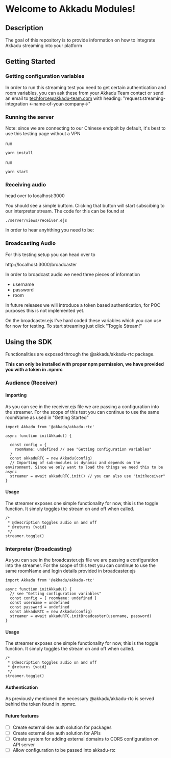 
# Welcome to Akkadu Modules!

## Description

The goal of this repository is to provide information on how to integrate Akkadu streaming into your platform


## Getting Started


### Getting configuration variables

In order to run this streaming test you need to get certain authentication and room variables, you can
ask these from your Akkadu Team contact or send an email to techforce@akkadu-team.com
with heading: "request:streaming-integration <-name-of-your-company->"

### Running the server

Note: since we are connecting to our Chinese endpoit by default, 
it's best to use this testing page without a VPN

run
```
yarn install
```

run
```
yarn start
```


### Receiving audio

head over to localhost:3000

You should see a simple buttom. Clicking that button will start subscibing to our interpreter stream.
The code for this can be found at

```
./server/views/receiver.ejs
```


In order to hear anyhthing you need to be:

### Broadcasting Audio 

For this testing setup you can head over to

http://localhost:3000/broadcaster

In order to broadcast audio we need three pieces of information
- username 
- password
- room

In future releases we will introduce a token based authentication, for POC purposes
this is not implemented yet.

On the broadcaster.ejs I've hard coded these variables which you can use for now for testing.
To start streaming just click "Toggle Stream!"

## Using the SDK

Functionalities are exposed through the @akkadu/akkadu-rtc package.

**This can only be installed with proper npm permission, we have provided you with a token in .npmrc**

### Audience (Receiver)


#### Importing

As you can see in the receiver.ejs file we are passing a configuration into the streamer.
For the scope of this test you can continue to use the same roomName as used in "Getting Started"

```
import Akkadu from '@akkadu/akkadu-rtc'

async function initAkkadu() {
  
  const config = {
    roomName: undefined // see "Getting configuration variables" 
  }
  const akkaduRTC = new Akkadu(config)
  // Importing of sub-modules is dynamic and depends on the environment. Since we only want to load the things we need this to be async
  streamer = await akkaduRTC.init() // you can also use "initReceiver"
}
```

#### Usage

The streamer exposes one simple functionality for now, this is the toggle function.
It simply toggles the stream on and off when called.

```
/*
 * @description toggles audio on and off
 * @returns {void}
 */
streamer.toggle()
```


### Interpreter (Broadcasting)

As you can see in the broadcaster.ejs file we are passing a configuration into the streamer.
For the scope of this test you can continue to use the same roomName and login details
provided in broadcaster.ejs

```
import Akkadu from '@akkadu/akkadu-rtc'

async function initAkkadu() {
  // see "Getting configuration variables" 
  const config = { roomName: undefined }
  const username = undefined
  const password = undefined
  const akkaduRTC = new Akkadu(config)
  streamer = await akkaduRTC.initBroadcaster(username, password)
}
```

#### Usage

The streamer exposes one simple functionality for now, this is the toggle function.
It simply toggles the stream on and off when called.

```
/*
 * @description toggles audio on and off
 * @returns {void}
 */
streamer.toggle()
```



#### Authentication
As previously mentioned the necessary @akkadu/akkadu-rtc is served behind the token
found in .npmrc.


#### Future features

- [ ] Create external dev auth solution for packages
- [ ] Create external dev auth solution for APIs
- [ ] Create system for adding external domains to CORS configuration on API server
- [ ] Allow configuration to be passed into akkadu-rtc